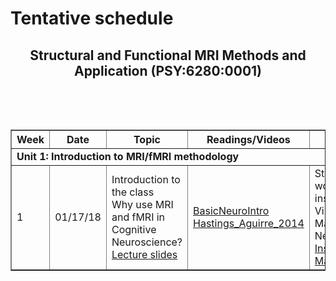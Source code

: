 # Tentative schedule

<!-- helpful links
view-source:https://mri.radiology.uiowa.edu/mediawiki/index.php/Fall_2014
https://docs.google.com/document/d/1wQcpTz8ChMlG_j47GbENVY6nOPVT-o_xCg2SxFAIRgQ/edit#
https://docs.google.com/spreadsheets/d/18uCMIG6CYbqwBPfb0rQ6uw3qJ9ZDCgG6l0o_vz__SSI/edit#gid=0

https://github.com/adam-p/markdown-here/wiki/Markdown-Here-Cheatsheet
https://markdown-here.com/livedemo.html
-->

<p>
<h2 align="center"> Structural and Functional MRI Methods and Application (PSY:6280:0001) </h2>
</p>

<table class="wikitable" border="1">
<tr>
<th width="20">Week
</th>
<th width="100">Date
</th>
<th width="300">Topic
</th>
<th width="300">Readings/Videos
</th>
<th width="300">Labs
</th>
<p><br />
</p><p><br />
</p>
</th></tr>
<tr>
<td colspan="6"> <b>Unit 1: Introduction to MRI/fMRI methodology</b>
</td></tr>


<tr>
<td> 1 </td>
<td> 01/17/18  </td>
<td> Introduction to the class <br /> Why use MRI and fMRI in Cognitive Neuroscience? <br /> <a rel="nofollow" class="external text" href="link">Lecture slides</a> </td>
<td> <a rel="nofollow" class="external text" href="link">BasicNeuroIntro</a> <br /> <a rel="nofollow" class="external text" href="link">Hastings_Aguirre_2014</a> </td>
<td> Start working on installing Virtual Machine and NeuroDebian <br /> <a rel="nofollow" class="external text" href="link">Install Virtual Machine</a>
</td></tr>
